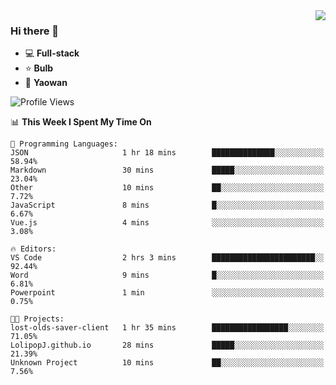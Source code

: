 <img  align="right" src="https://github-readme-stats.vercel.app/api?username=LolipopJ&show_icons=true&count_private=true&hide_title=true&include_all_commits=true&theme=vue">

### Hi there 👋

- :computer: **Full-stack**
- :star: **Bulb**
- :pill: **Yaowan**

<!--START_SECTION:waka-->
![Profile Views](http://img.shields.io/badge/Profile%20Views-1-blue)

📊 **This Week I Spent My Time On** 

```text
💬 Programming Languages: 
JSON                     1 hr 18 mins        ██████████████░░░░░░░░░░░   58.94% 
Markdown                 30 mins             █████░░░░░░░░░░░░░░░░░░░░   23.04% 
Other                    10 mins             ██░░░░░░░░░░░░░░░░░░░░░░░   7.72% 
JavaScript               8 mins              █░░░░░░░░░░░░░░░░░░░░░░░░   6.67% 
Vue.js                   4 mins              ░░░░░░░░░░░░░░░░░░░░░░░░░   3.08%

🔥 Editors: 
VS Code                  2 hrs 3 mins        ███████████████████████░░   92.44% 
Word                     9 mins              █░░░░░░░░░░░░░░░░░░░░░░░░   6.81% 
Powerpoint               1 min               ░░░░░░░░░░░░░░░░░░░░░░░░░   0.75%

🐱‍💻 Projects: 
lost-olds-saver-client   1 hr 35 mins        █████████████████░░░░░░░░   71.05% 
LolipopJ.github.io       28 mins             █████░░░░░░░░░░░░░░░░░░░░   21.39% 
Unknown Project          10 mins             ██░░░░░░░░░░░░░░░░░░░░░░░   7.56%

```


<!--END_SECTION:waka-->

